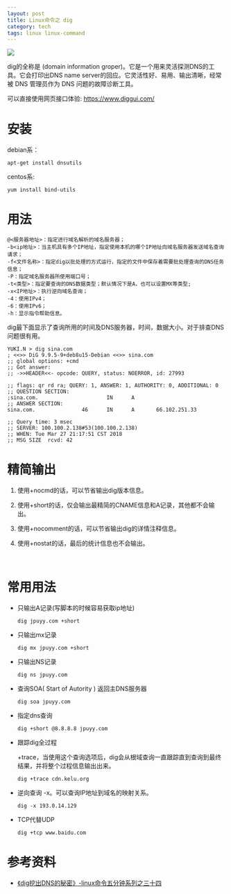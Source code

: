 ```yaml
---
layout: post
title: Linux命令之 dig
category: tech
tags: linux linux-command
---
```

![](https://cdn.kelu.org/blog/tags/linux.jpg)

dig的全称是 (domain information groper)。它是一个用来灵活探测DNS的工具。它会打印出DNS name server的回应。它灵活性好、易用、输出清晰，经常被 DNS 管理员作为 DNS 问题的故障诊断工具。

可以直接使用网页接口体验: <https://www.diggui.com/>

# 安装

debian系：

```
apt-get install dnsutils
```

centos系:

```
yum install bind-utils
```

# 用法

```
@<服务器地址>：指定进行域名解析的域名服务器；
-b<ip地址>：当主机具有多个IP地址，指定使用本机的哪个IP地址向域名服务器发送域名查询请求；
-f<文件名称>：指定dig以批处理的方式运行，指定的文件中保存着需要批处理查询的DNS任务信息；
-P：指定域名服务器所使用端口号；
-t<类型>：指定要查询的DNS数据类型；默认情况下是A，也可以设置MX等类型;
-x<IP地址>：执行逆向域名查询；
-4：使用IPv4；
-6：使用IPv6；
-h：显示指令帮助信息。
```

dig最下面显示了查询所用的时间及DNS服务器，时间，数据大小。对于排查DNS问题很有用。


```
YUKI.N > dig sina.com
; <<>> DiG 9.9.5-9+deb8u15-Debian <<>> sina.com
;; global options: +cmd
;; Got answer:
;; ->>HEADER<<- opcode: QUERY, status: NOERROR, id: 27993

;; flags: qr rd ra; QUERY: 1, ANSWER: 1, AUTHORITY: 0, ADDITIONAL: 0
;; QUESTION SECTION:
;sina.com.                      IN      A
;; ANSWER SECTION:
sina.com.               46      IN      A       66.102.251.33

;; Query time: 3 msec
;; SERVER: 100.100.2.138#53(100.100.2.138)
;; WHEN: Tue Mar 27 21:17:51 CST 2018
;; MSG SIZE  rcvd: 42
```

# 精简输出

1. 使用+nocmd的话，可以节省输出dig版本信息。

2. 使用+short的话，仅会输出最精简的CNAME信息和A记录，其他都不会输出。

3. 使用+nocomment的话，可以节省输出dig的详情注释信息。

4. 使用+nostat的话，最后的统计信息也不会输出。

   ​

# 常用用法

* 只输出A记录(写脚本的时候容易获取ip地址)

  ```
  dig jpuyy.com +short
  ```


* 只输出mx记录

  ```
  dig mx jpuyy.com +short
  ```


* 只输出NS记录

  ```
  dig ns jpuyy.com
  ```


* 查询SOA( Start of Autority ) 返回主DNS服务器

  ```
  dig soa jpuyy.com
  ```


* 指定dns查询

  ```
  dig +short @8.8.8.8 jpuyy.com
  ```

* 跟踪dig全过程

  +trace，当使用这个查询选项后，dig会从根域查询一直跟踪直到查询到最终结果，并将整个过程信息输出出来。

  ```
  dig +trace cdn.kelu.org
  ```

* 逆向查询 -x。可以查询IP地址到域名的映射关系。

  ```
  dig -x 193.0.14.129
  ```

* TCP代替UDP

  ```
  dig +tcp www.baidu.com
  ```


# 参考资料

* [《dig挖出DNS的秘密》-linux命令五分钟系列之三十四](http://roclinux.cn/?p=2449)
